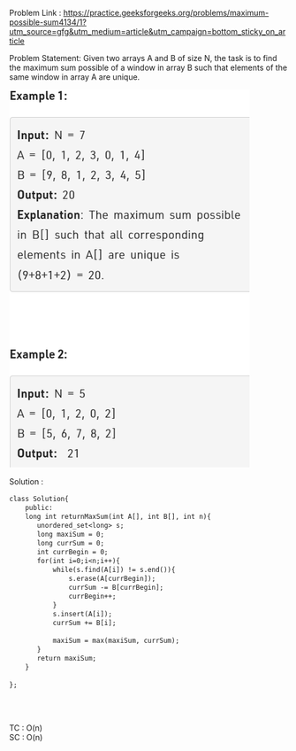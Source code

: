 Problem Link : https://practice.geeksforgeeks.org/problems/maximum-possible-sum4134/1?utm_source=gfg&utm_medium=article&utm_campaign=bottom_sticky_on_article

Problem Statement:  Given two arrays A and B of size N, the task is to find the maximum sum possible of a window in array B such that elements of the same window in array A are unique.

![](/Set%20B/images/03.PNG)

Solution : 

```
class Solution{
	public:
	long int returnMaxSum(int A[], int B[], int n){
	   unordered_set<long> s;
	   long maxiSum = 0;
	   long currSum = 0;
	   int currBegin = 0;
	   for(int i=0;i<n;i++){
	       while(s.find(A[i]) != s.end()){
	           s.erase(A[currBegin]);
	           currSum -= B[currBegin];
	           currBegin++;
	       }
	       s.insert(A[i]);
	       currSum += B[i];
	       
	       maxiSum = max(maxiSum, currSum);
	   }
	   return maxiSum;
	}

};




```

TC : O(n)<br>
SC : O(n)